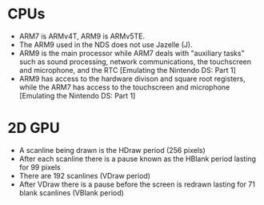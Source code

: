 # CPUs
- ARM7 is ARMv4T, ARM9 is ARMv5TE.
- The ARM9 used in the NDS does not use Jazelle (J).
- ARM9 is the main processor while ARM7 deals with "auxiliary tasks" such as sound processing, network communications, the touchscreen and microphone, and the RTC [Emulating the Nintendo DS: Part 1]
- ARM9 has access to the hardware divison and square root registers, while the ARM7 has access to the touchscreen and microphone [Emulating the Nintendo DS: Part 1]

# 2D GPU
- A scanline being drawn is the HDraw period (256 pixels)
- After each scanline there is a pause known as the HBlank period lasting for 99 pixels
- There are 192 scanlines (VDraw period)
- After VDraw there is a pause before the screen is redrawn lasting for 71 blank scanlines (VBlank period)